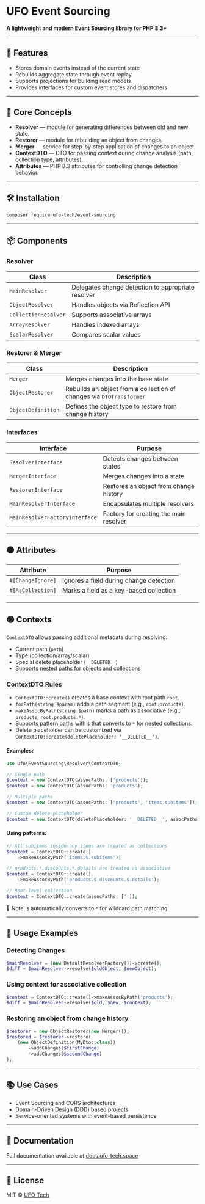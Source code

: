# UFO Event Sourcing

**A lightweight and modern Event Sourcing library for PHP 8.3+**

---

## 🚀 Features

* Stores domain events instead of the current state
* Rebuilds aggregate state through event replay
* Supports projections for building read models
* Provides interfaces for custom event stores and dispatchers

---

## 📖 Core Concepts

* **Resolver** — module for generating differences between old and new state.
* **Restorer** — module for rebuilding an object from changes.
* **Merger** — service for step-by-step application of changes to an object.
* **ContextDTO** — DTO for passing context during change analysis (path, collection type, attributes).
* **Attributes** — PHP 8.3 attributes for controlling change detection behavior.

---

## 🛠 Installation

```bash
composer require ufo-tech/event-sourcing
```

---

## 📦 Components

### Resolver

| Class                | Description                                        |
| -------------------- | -------------------------------------------------- |
| `MainResolver`       | Delegates change detection to appropriate resolver |
| `ObjectResolver`     | Handles objects via Reflection API                 |
| `CollectionResolver` | Supports associative arrays                        |
| `ArrayResolver`      | Handles indexed arrays                             |
| `ScalarResolver`     | Compares scalar values                             |

### Restorer & Merger

| Class              | Description                                                          |
| ------------------ | -------------------------------------------------------------------- |
| `Merger`           | Merges changes into the base state                                   |
| `ObjectRestorer`   | Rebuilds an object from a collection of changes via `DTOTransformer` |
| `ObjectDefinition` | Defines the object type to restore from change history               |

### Interfaces

| Interface                      | Purpose                                |
| ------------------------------ | -------------------------------------- |
| `ResolverInterface`            | Detects changes between states         |
| `MergerInterface`              | Merges changes into a state            |
| `RestorerInterface`            | Restores an object from change history |
| `MainResolverInterface`        | Encapsulates multiple resolvers        |
| `MainResolverFactoryInterface` | Factory for creating the main resolver |

---

## 🟠 Attributes

| Attribute         | Purpose                                 |
| ----------------- | --------------------------------------- |
| `#[ChangeIgnore]` | Ignores a field during change detection |
| `#[AsCollection]` | Marks a field as a key-based collection |

---

## 🟢 Contexts

`ContextDTO` allows passing additional metadata during resolving:

* Current path (`path`)
* Type (collection/array/scalar)
* Special delete placeholder (`__DELETED__`)
* Supports nested paths for objects and collections

### ContextDTO Rules

* `ContextDTO::create()` creates a base context with root path `root`.
* `forPath(string $param)` adds a path segment (e.g., `root.products`).
* `makeAssocByPath(string $path)` marks a path as associative (e.g., `products`, `root.products.*`).
* Supports pattern paths with `$` that converts to `*` for nested collections.
* Delete placeholder can be customized via `ContextDTO::create(deletePlaceholder: '__DELETED__')`.

#### Examples:

```php
use Ufo\EventSourcing\Resolver\ContextDTO;

// Single path
$context = new ContextDTO(assocPaths: ['products']);
$context = new ContextDTO(assocPaths: 'products');

// Multiple paths
$context = new ContextDTO(assocPaths: ['products', 'items.subitems']);

// Custom delete placeholder
$context = new ContextDTO(deletePlaceholder: '__DELETED__', assocPaths: ['products']);
```

#### Using patterns:

```php
// All subitems inside any items are treated as collections
$context = ContextDTO::create()
    ->makeAssocByPath('items.$.subitems');

// products.*.discounts.*.details are treated as associative
$context = ContextDTO::create()
    ->makeAssocByPath('products.$.discounts.$.details');

// Root-level collection
$context = ContextDTO::create(assocPaths: ['']);
```

📝 Note: `$` automatically converts to `*` for wildcard path matching.

---

## 📝 Usage Examples

### Detecting Changes

```php
$mainResolver = (new DefaultResolverFactory())->create();
$diff = $mainResolver->resolve($oldObject, $newObject);
```

### Using context for associative collection

```php
$context = ContextDTO::create()->makeAssocByPath('products');
$diff = $mainResolver->resolve($old, $new, $context);
```

### Restoring an object from change history

```php
$restorer = new ObjectRestorer(new Merger());
$restored = $restorer->restore(
    (new ObjectDefinition(MyDto::class))
        ->addChanges($firstChange)
        ->addChanges($secondChange)
);
```

---

## 📚 Use Cases

* Event Sourcing and CQRS architectures
* Domain-Driven Design (DDD) based projects
* Service-oriented systems with event-based persistence

---

## 📖 Documentation

Full documentation available at [docs.ufo-tech.space](https://docs.ufo-tech.space/bin/view/docs/EventSourcing/?language=en)

---

## 📜 License

MIT © [UFO Tech](https://ufo-tech.space)

